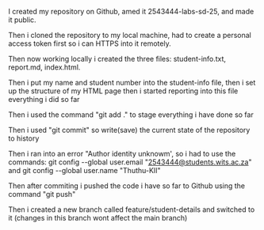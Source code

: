 I created my repository on Github, amed it 2543444-labs-sd-25, and made it public.

Then i cloned the repository to my local machine, had to create a personal access token first so i can HTTPS into it remotely.

Then now working locally i created the three files: student-info.txt, report.md, index.html.

Then i put my name and student number into the student-info file, then i set up the structure of my HTML page then i started reporting into this file everything i did so far

Then i used the command "git add ." to stage everything i have done so far

Then i used "git commit" so write(save) the current state of the repository to history

Then i ran into an error "Author identity unknowm', so i had to use the commands:  git config --global user.email "2543444@students.wits.ac.za" and git config --global user.name "Thuthu-KII"

Then after commiting i pushed the code i have so far to Github using the command "git push"

Then i created a new branch called feature/student-details and switched to it (changes in this branch wont affect the main branch)



